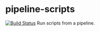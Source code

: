# pipeline-scripts
[![Build Status](http://52.64.178.13/buildStatus/icon?job=Fibonacci)](http://52.64.178.13/job/Fibonacci/)
Run scripts from a pipeline.

